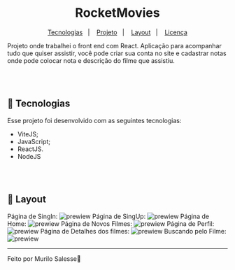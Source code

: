 <h1 align="center"> RocketMovies </h1>

<p align="center">
  <a href="#-tecnologias">Tecnologias</a>&nbsp;&nbsp;&nbsp;|&nbsp;&nbsp;&nbsp;
  <a href="#-projeto">Projeto</a>&nbsp;&nbsp;&nbsp;|&nbsp;&nbsp;&nbsp;
  <a href="#-layout">Layout</a>&nbsp;&nbsp;&nbsp;|&nbsp;&nbsp;&nbsp;
  <a href="#memo-licença">Licença</a>
</p>

<p>
  Projeto onde trabalhei o front end com React. Aplicação para acompanhar tudo que quiser assistir, você  pode criar sua conta no site e cadastrar notas onde pode colocar nota e descrição do filme que assistiu.
</p>

<br>
<br>

## 🚀 Tecnologias

Esse projeto foi desenvolvido com as seguintes tecnologias:

- ViteJS;
- JavaScript;
- ReactJS.
- NodeJS

<br>
<br>

## 🔖 Layout
Página de SingIn:
![prewiew](https://i.imgur.com/KpqwiID.jpg)
Página de SingUp:
![prewiew](https://i.imgur.com/Mlyqn2D.jpg)
Página de Home:
![prewiew](https://i.imgur.com/CChIs4n.jpg)
Página de Novos Filmes:
![prewiew](https://i.imgur.com/SbdyrW3.jpg)
Página de Perfil:
![prewiew](https://i.imgur.com/KZtauj2.jpg)
Página de Detalhes dos filmes:
![prewiew](https://i.imgur.com/9U8gQkJ.jpg)
Buscando pelo Filme:
![prewiew](https://i.imgur.com/meGAy0o.jpg)

---
Feito por Murilo Salesse👋  
